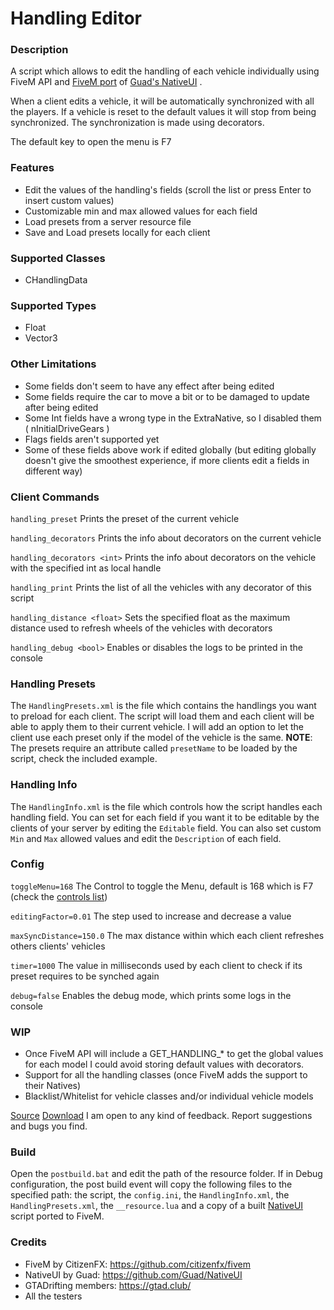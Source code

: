 # Handling Editor

### Description
A script which allows to edit the handling of each vehicle individually using FiveM API and [FiveM port](https://github.com/citizenfx/NativeUI) of [Guad's NativeUI](https://github.com/Guad/NativeUI) .

When a client edits a vehicle, it will be automatically synchronized with all the players.
If a vehicle is reset to the default values it will stop from being synchronized.
The synchronization is made using decorators.

The default key to open the menu is F7

### Features
* Edit the values of the handling's fields (scroll the list or press Enter to insert custom values)
* Customizable min and max allowed values for each field
* Load presets from a server resource file
* Save and Load presets locally for each client

### Supported Classes
* CHandlingData

### Supported Types
* Float
* Vector3

### Other Limitations
* Some fields don't seem to have any effect after being edited
* Some fields require the car to move a bit or to be damaged to update after being edited
* Some Int fields have a wrong type in the ExtraNative, so I disabled them ( nInitialDriveGears )
* Flags fields aren't supported yet
* Some of these fields above work if edited globally (but editing globally doesn't give the smoothest experience, if more clients edit a fields in different way)

### Client Commands
`handling_preset`
Prints the preset of the current vehicle

`handling_decorators`
Prints the info about decorators on the current vehicle

`handling_decorators <int>` 
Prints the info about decorators on the vehicle with the specified int as local handle

`handling_print`
Prints the list of all the vehicles with any decorator of this script

`handling_distance <float>`
Sets the specified float as the maximum distance used to refresh wheels of the vehicles with decorators

`handling_debug <bool>`
Enables or disables the logs to be printed in the console

### Handling Presets
The `HandlingPresets.xml` is the file which contains the handlings you want to preload for each client. The script will load them and each client will be able to apply them to their current vehicle. I will add an option to let the client use each preset only if the model of the vehicle is the same.
**NOTE**: The presets require an attribute called `presetName` to be loaded by the script, check the included example.

### Handling Info
The `HandlingInfo.xml` is the file which controls how the script handles each handling field. You can set for each field if you want it to be editable by the clients of your server by editing the `Editable` field. You can also set custom `Min` and `Max` allowed values and edit the `Description` of each field.

### Config
`toggleMenu=168`
The Control to toggle the Menu, default is 168 which is F7 (check the [controls list](https://docs.fivem.net/game-references/controls/))

`editingFactor=0.01`
The step used to increase and decrease a value

`maxSyncDistance=150.0`
The max distance within which each client refreshes others clients' vehicles

`timer=1000`
The value in milliseconds used by each client to check if its preset requires to be synched again

`debug=false`
Enables the debug mode, which prints some logs in the console

### WIP
* Once FiveM API will include a GET_HANDLING_* to get the global values for each model I could avoid storing default values with decorators.
* Support for all the handling classes (once FiveM adds the support to their Natives)
* Blacklist/Whitelist for vehicle classes and/or individual vehicle models


[Source](https://github.com/neos7/fivem-handling-editor)
[Download](https://github.com/neos7/fivem-handling-editor/releases)
I am open to any kind of feedback. Report suggestions and bugs you find.

### Build
Open the `postbuild.bat` and edit the path of the resource folder. If in Debug configuration, the post build event will copy the following files to the specified path: the script, the `config.ini`, the `HandlingInfo.xml`, the `HandlingPresets.xml`, the `__resource.lua` and a copy of a built [NativeUI](https://github.com/citizenfx/NativeUI) script ported to FiveM.

### Credits
* FiveM by CitizenFX: https://github.com/citizenfx/fivem
* NativeUI by Guad: https://github.com/Guad/NativeUI
* GTADrifting members: https://gtad.club/
* All the testers
